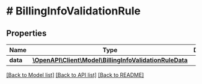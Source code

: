 # # BillingInfoValidationRule

## Properties

Name | Type | Description | Notes
------------ | ------------- | ------------- | -------------
**data** | [**\OpenAPI\Client\Model\BillingInfoValidationRuleData**](BillingInfoValidationRuleData.md) |  |

[[Back to Model list]](../../README.md#models) [[Back to API list]](../../README.md#endpoints) [[Back to README]](../../README.md)
